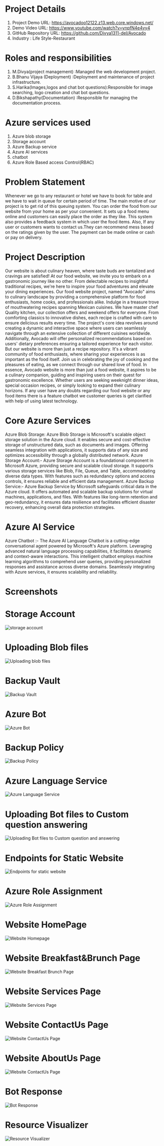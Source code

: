 # Project Details
1. Project Demo URL: https://avocadoo12122.z13.web.core.windows.net/
2. Demo Video URL: https://www.youtube.com/watch?v=ynpfN4e4vy4
3. GitHub Repository URL: https://github.com/Divya1311-del/Avocado
4. Industry : Life Style-Restaurant
# Roles and responsibilities
1. M.Divya(project management) :Managed the web development project.
2. B.Bhanu Vijaya (Deployment) :Deployment and maintenance of project infrastructure.
3. S.Harika(Images,logos and chat bot questions):Responsible for image searching, logo creation and chat bot questions.
4. D.Bikshapathy(Documentation) :Responsible for managing the documentation process.
# Azure services used
1. Azure blob storage<br>
2. Storage account<br>
3. Azure Backup service<br>
4. Azure AI services<br>
5. chatbot <br>
6. Azure Role Based access Control(RBAC)
# Problem Statement
Whenever we go to any restaurant or hotel we have to book for table and we have to wait in queue for certain period of time. The main motive of our project is to get rid of this queuing system. You can order the food  from our website from your home as per your convenient. It sets up a food menu online and customers can easily place the order as they like. This system also provides a feedback system in which user the food items. Also, If any user or customers wants to contact us.They can recommend mess based on the ratings given by the user. The payment can be made online or cash or pay on delivery. 
# Project Description
Our website is about culinary heaven, where taste buds are tantalized and cravings are satisfied! At our food website, we invite you to embark on a gastronomic journey like no other. From delectable recipes to insightful traditional recipes, we're here to inspire your food adventures and elevate your dining experiences.
Our food website project, named "Avocado" aims to culinary landscape by providing a comprehensive platform for food enthusiasts, home cooks, and professionals alike. Indulge in a treasure trove of mouthwatering recipes spanning Mexican cuisines. We have master chef Quality kitchen, our collection offers and weekend offers for everyone. From comforting classics to innovative dishes, each recipe is crafted with care to ensure delicious results every time.
The project's core idea revolves around creating a dynamic and interactive space where users can seamlessly navigate through an extensive collection of different cuisines worldwide. Additionally, Avocado will offer personalized recommendations based on users' dietary preferences ensuring a tailored experience for each visitor.
But our website is more than just a recipe repository. It's a vibrant community of food enthusiasts, where sharing your experiences is as important as the food itself. Join us in celebrating the joy of cooking and the pleasures of eating, as we connect through our shared love of food.
In essence, Avocado website is more than just a food website, it aspires to be a culinary companion, guiding and inspiring users on their quest for gastronomic excellence. Whether users are seeking weeknight dinner ideas, special occasion recipes, or simply looking to expand their culinary horizons.
If any user have any doubts regarding our food website or any food items there is a feature chatbot we customer queries is get clarified with help of using latest technology.
          
# Core Azure Services
Azure Blob Storage: Azure Blob Storage is Microsoft's scalable object storage solution in the Azure cloud. It enables secure and cost-effective storage of unstructured data, such as documents and images. Offering seamless integration with applications, it supports data of any size and optimizes accessibility through a globally distributed network. Azure Storage Account:- Azure Storage Account is a foundational component in Microsoft Azure, providing secure and scalable cloud storage. It supports various storage services like Blob, File, Queue, and Table, accommodating diverse data types. With features such as redundancy options and access controls, it ensures reliable and efficient data management. Azure Backup Service:- Azure Backup Service by Microsoft safeguards critical data in the Azure cloud. It offers automated and scalable backup solutions for virtual machines, applications, and files. With features like long-term retention and geo-redundancy, it ensures data resilience and facilitates efficient disaster recovery, enhancing overall data protection strategies. 
# Azure AI Service
Azure Chatbot :- The Azure AI Language Chatbot is a cutting-edge conversational agent powered by Microsoft's Azure platform. Leveraging advanced natural language processing capabilities, it facilitates dynamic and context-aware interactions. This intelligent chatbot employs machine learning algorithms to comprehend user queries, providing personalized responses and assistance across diverse domains. Seamlessly integrating with Azure services, it ensures scalability and reliability.
# Screenshots
# Storage Account
![storage account](https://github.com/Divya1311-del/Avocado/assets/142675512/f7239004-a799-407f-b42c-787bfb79a13e)

# Uploading Blob files
![Uploading blob files](https://github.com/Divya1311-del/Avocado/assets/142675512/d27c24c6-52fe-4fcc-9a69-62d26581507b)


# Backup Vault
![Backup Vault](https://github.com/Divya1311-del/Avocado/assets/142675512/3f145fd6-1a02-4f39-b63e-bdabe80e2e7d)

# Azure Bot

![Azure Bot](https://github.com/Divya1311-del/Avocado/assets/142675512/1ae9b49d-6cd7-45a3-b7b3-6f0462d3193a)


# Backup Policy
![Backup Policy](https://github.com/Divya1311-del/Avocado/assets/142675512/8e4bfac9-3dd0-4b86-b3c7-2da37b2524e5)

# Azure Language Service
![Azure Language Service](https://github.com/Divya1311-del/Avocado/assets/142675512/bc7c4435-4c00-4eee-93a2-b859596c6fc0)

# Uploading Bot files to Custom question answering
![Uploading Bot files to Custom question and answering](https://github.com/Divya1311-del/Avocado/assets/142675512/2fc9047d-c5ee-402e-bd3a-a13f78b66247)

# Endpoints for Static Website
![Endpoints for static website](https://github.com/Divya1311-del/Avocado/assets/142675512/69c2330a-36e5-4862-803c-41fc149a8f39)

# Azure Role Assignment
![Azure Role Assignment](https://github.com/Divya1311-del/Avocado/assets/142675512/31c288f6-ed83-4288-b3da-ea78c1c59dba)

# Website HomePage
![Website Homepage](https://github.com/Divya1311-del/Avocado/assets/142675512/c8cd62bb-4925-443b-9e44-a3a05bad8e79)

# Website Breakfast&Brunch Page
![Website Breakfast Brunch Page](https://github.com/Divya1311-del/Avocado/assets/142675512/e2678a09-c4c8-4fcd-a46c-8c1fa156d8af)

# Website Services Page
![Website Services Page](https://github.com/Divya1311-del/Avocado/assets/142675512/f5d77df2-a5b3-49e2-992a-52cdc61aabb4)

# Website ContactUs Page
![Website ContactUs Page](https://github.com/Divya1311-del/Avocado/assets/142675512/0eefa6b3-2962-4009-9ae2-00013d50a5c8)

# Website AboutUs Page
![Website ContactUs Page](https://github.com/Divya1311-del/Avocado/assets/142675512/7fa6aee2-257d-4d53-8a52-55902fc818e3)

# Bot Response
![Bot Response](https://github.com/Divya1311-del/Avocado/assets/142675512/4d8e6435-598c-46b2-b9b5-78db3baed01e)

# Resource Visualizer
![Resource Visualizer](https://github.com/Divya1311-del/Avocado/assets/142675512/12272029-cbc8-4cd2-b273-2e9611ac9955)


